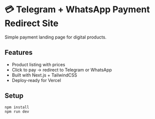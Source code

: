 # 💳 Telegram + WhatsApp Payment Redirect Site

Simple payment landing page for digital products.

## Features

- Product listing with prices
- Click to pay → redirect to Telegram or WhatsApp
- Built with Next.js + TailwindCSS
- Deploy-ready for Vercel

## Setup

```bash
npm install
npm run dev
